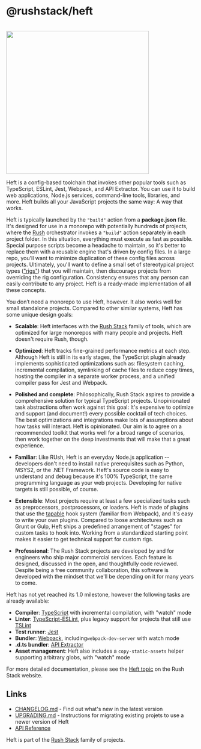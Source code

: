 # @rushstack/heft

<div>
  <br />
  <a href="https://rushstack.io/pages/heft/overview/">
    <img width="380" src="https://rushstack.io/images/heft-logo-horse.svg">
  </a>
  <p />
</div>

<!-- ----------------------------------------------------------------------------- -->
<!-- Text below this line should stay in sync with the Rush Stack web site content -->
<!-- ----------------------------------------------------------------------------- -->

Heft is a config-based toolchain that invokes other popular tools such as TypeScript, ESLint, Jest, Webpack,
and API Extractor. You can use it to build web applications, Node.js services, command-line tools, libraries,
and more. Heft builds all your JavaScript projects the same way: A way that works.

Heft is typically launched by the `"build"` action from a **package.json** file. It's designed for use in
a monorepo with potentially hundreds of projects, where the [Rush](https://rushjs.io/) orchestrator invokes
a `"build"` action separately in each project folder. In this situation, everything must execute as fast as possible.
Special purpose scripts become a headache to maintain, so it's better to replace them with a reusable engine that's
driven by config files. In a large repo, you'll want to minimize duplication of these config files across projects.
Ultimately, you'll want to define a small set of stereotypical project types
(["rigs"](https://rushstack.io/pages/heft/rig_packages/)) that you will maintain, then discourage projects from
overriding the rig configuration. Consistency ensures that any person can easily contribute to any project.
Heft is a ready-made implementation of all these concepts.

You don’t need a monorepo to use Heft, however. It also works well for small standalone projects. Compared to other
similar systems, Heft has some unique design goals:

- **Scalable**: Heft interfaces with the [Rush Stack](https://rushstack.io/) family of tools, which are optimized
  for large monorepos with many people and projects.  Heft doesn't require Rush, though.

- **Optimized**: Heft tracks fine-grained performance metrics at each step.  Although Heft is still in its
  early stages, the TypeScript plugin already implements sophisticated optimizations such as: filesystem caching,
  incremental compilation, symlinking of cache files to reduce copy times, hosting the compiler in a separate
  worker process, and a unified compiler pass for Jest and Webpack.

- **Polished and complete**: Philosophically, Rush Stack aspires to provide a comprehensive solution for typical
  TypeScript projects.  Unopinionated task abstractions often work against this goal:  It's expensive to optimize
  and support (and document!) every possible cocktail of tech choices.  The best optimizations and integrations
  make lots of assumptions about how tasks will interact.  Heft is opinionated.  Our aim is to agree on a recommended
  toolkit that works well for a broad range of scenarios, then work together on the deep investments that will
  make that a great experience.

- **Familiar**: Like RUsh, Heft is an everyday Node.js application -- developers don't need to install native
  prerequisites such as Python, MSYS2, or the .NET Framework.  Heft's source code is easy to understand and debug
  because it's 100% TypeScript, the same programming language as your web projects.  Developing for native targets
  is still possible, of course.

- **Extensible**: Most projects require at least a few specialized tasks such as preprocessors, postprocessors,
  or loaders.  Heft is made of plugins that use the [tapable](https://www.npmjs.com/package/tapable)
  hook system (familiar from Webpack), and it's easy to write your own plugins.  Compared to loose architectures
  such as Grunt or Gulp, Heft ships a predefined arrangement of "stages" for custom tasks to hook into.  Working
  from a standardized starting point makes it easier to get technical support for custom rigs.

- **Professional**: The Rush Stack projects are developed by and for engineers who ship major commercial services.
  Each feature is designed, discussed in the open, and thoughtfully code reviewed.  Despite being a free community
  collaboration, this software is developed with the mindset that we'll be depending on it for many years to come.

<!-- ----------------------------------------------------------------------------- -->
<!-- Text above this line should stay in sync with the Rush Stack web site content -->
<!-- ----------------------------------------------------------------------------- -->

Heft has not yet reached its 1.0 milestone, however the following tasks are already available:

- **Compiler**: [TypeScript](https://www.typescriptlang.org/) with incremental compilation, with "watch" mode
- **Linter**: [TypeScript-ESLint](https://github.com/typescript-eslint/typescript-eslint), plus legacy support
  for projects that still use [TSLint](https://palantir.github.io/tslint/)
- **Test runner**: [Jest](https://www.npmjs.com/package/jest)
- **Bundler**: [Webpack](https://webpack.js.org/), including`webpack-dev-server` with watch mode
- **.d.ts bundler**: [API Extractor](https://api-extractor.com/)
- **Asset management**: Heft also includes a `copy-static-assets` helper supporting arbitrary globs, with "watch" mode

For more detailed documentation, please see the [Heft topic](https://rushstack.io/pages/heft/overview/) on
the Rush Stack website.

## Links

- [CHANGELOG.md](
  https://github.com/microsoft/rushstack/blob/master/apps/heft/CHANGELOG.md) - Find
  out what's new in the latest version
- [UPGRADING.md](
  https://github.com/microsoft/rushstack/blob/master/apps/heft/UPGRADING.md) - Instructions
  for migrating existing projets to use a newer version of Heft
- [API Reference](https://rushstack.io/pages/api/heft/)

Heft is part of the [Rush Stack](https://rushstack.io/) family of projects.
